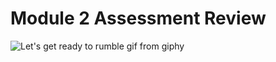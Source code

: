 # Module 2 Assessment Review

![Let's get ready to rumble gif from giphy](https://media.giphy.com/media/hqaCqJmcya82YnycRn/giphy.gif)
